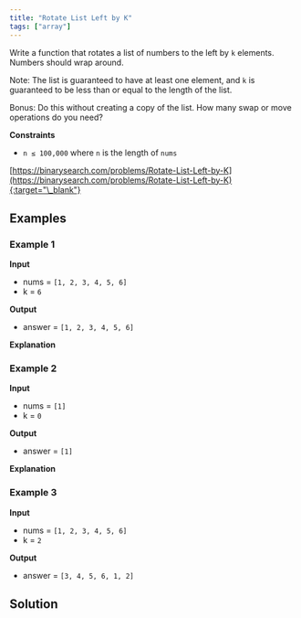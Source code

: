 ```yaml
---
title: "Rotate List Left by K"
tags: ["array"]
---
```


Write a function that rotates a list of numbers to the left by `k` elements. Numbers should wrap around.

Note: The list is guaranteed to have at least one element, and `k` is guaranteed to be less than or equal to the length of the list.

Bonus: Do this without creating a copy of the list. How many swap or move operations do you need?

**Constraints**

- `n ≤ 100,000` where `n` is the length of `nums`

[https://binarysearch.com/problems/Rotate-List-Left-by-K](https://binarysearch.com/problems/Rotate-List-Left-by-K){:target="\_blank"}

## Examples

### Example 1

**Input**

- nums = `[1, 2, 3, 4, 5, 6]`
- k = `6`

**Output**

- answer = `[1, 2, 3, 4, 5, 6]`

**Explanation**

### Example 2

**Input**

- nums = `[1]`
- k = `0`

**Output**

- answer = `[1]`

**Explanation**

### Example 3

**Input**

- nums = `[1, 2, 3, 4, 5, 6]`
- k = `2`

**Output**

- answer = `[3, 4, 5, 6, 1, 2]`

## Solution

<script src="https://gist.github.com/yaeba/16da7be5123724fcf6eccc25581cef5a.js?file=Rotate-List-Left-by-K.cpp"></script>

